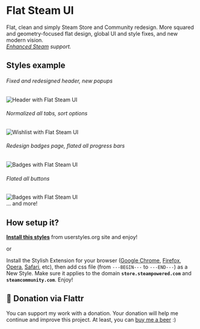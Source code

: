 # Flat Steam UI
Flat, clean and simply Steam Store and Community redesign. More squared and geometry-focused flat design, global UI and style fixes, and new modern vision.  
*[Enhanced Steam](http://enhancedsteam.com) support.*  

## Styles example
###### Fixed and redesigned header, new popups
![Header with Flat Steam UI](https://raw.githubusercontent.com/denis-g/userstyle-simply-steam-ui/master/screenshots/header.jpg)  
###### Normalized all tabs, sort options
![Wishlist with Flat Steam UI](https://raw.githubusercontent.com/denis-g/userstyle-simply-steam-ui/master/screenshots/wishlist.jpg)  
###### Redesign badges page, flated all progress bars
![Badges with Flat Steam UI](https://raw.githubusercontent.com/denis-g/userstyle-simply-steam-ui/master/screenshots/badges.jpg)  
###### Flated all buttons
![Badges with Flat Steam UI](https://raw.githubusercontent.com/denis-g/userstyle-simply-steam-ui/master/screenshots/product.jpg)  
... and more!

## How setup it?
**[Install this styles](https://userstyles.org/styles/117058/flat-steam-ui)** from userstyles.org site and enjoy!

or

Install the Stylish Extension for your browser ([Google Chrome](https://chrome.google.com/webstore/detail/stylish/fjnbnpbmkenffdnngjfgmeleoegfcffe), [Firefox](https://addons.mozilla.org/ru/firefox/addon/stylish/), [Opera](https://addons.opera.com/ru/extensions/details/stylish/), [Safari](http://sobolev.us/stylish/), etc), then add css file (from `---BEGIN---` to `---END---`) as a New Style. Make sure it applies to the domain **`store.steampowered.com`** and **`steamcommunity.com`**. Enjoy!


## 🍺 Donation via Flattr
You can support my work with a donation. Your donation will help me continue and improve this project. At least, you can [buy me a beer](https://flattr.com/profile/denis-g) :)
